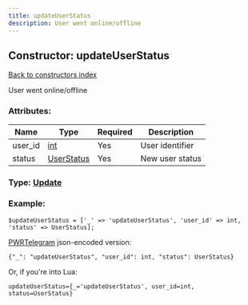 ```yaml
---
title: updateUserStatus
description: User went online/offline
---
```

## Constructor: updateUserStatus  
[Back to constructors index](index.md)



User went online/offline

### Attributes:

| Name     |    Type       | Required | Description |
|----------|---------------|----------|-------------|
|user\_id|[int](../types/int.md) | Yes|User identifier|
|status|[UserStatus](../types/UserStatus.md) | Yes|New user status|



### Type: [Update](../types/Update.md)


### Example:

```
$updateUserStatus = ['_' => 'updateUserStatus', 'user_id' => int, 'status' => UserStatus];
```  

[PWRTelegram](https://pwrtelegram.xyz) json-encoded version:

```
{"_": "updateUserStatus", "user_id": int, "status": UserStatus}
```


Or, if you're into Lua:  


```
updateUserStatus={_='updateUserStatus', user_id=int, status=UserStatus}

```



